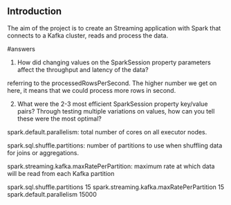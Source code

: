 ## Introduction 

The aim of the project is to create an Streaming application with Spark that connects to a 
Kafka cluster, reads and process the data.
 
#answers


1. How did changing values on the SparkSession property parameters affect the throughput and latency of the data?

referring to the processedRowsPerSecond. The higher number we get on here, it means that we could process more rows in second.

2. What were the 2-3 most efficient SparkSession property key/value pairs? Through testing multiple variations on values, how can you tell these were the most optimal? 


spark.default.parallelism: total number of cores on all executor nodes.

spark.sql.shuffle.partitions: number of partitions to use when shuffling data for joins or aggregations.

spark.streaming.kafka.maxRatePerPartition: maximum rate at which data will be read from each Kafka partition


spark.sql.shuffle.partitions                15
spark.streaming.kafka.maxRatePerPartition   15
spark.default.parallelism                   15000


